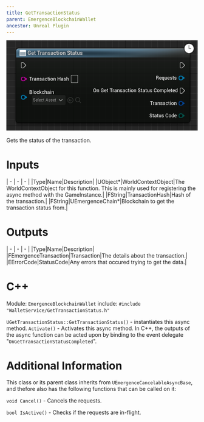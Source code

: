 ```yaml
---
title: GetTransactionStatus
parent: EmergenceBlockchainWallet
ancestor: Unreal Plugin
---
```


![](GetTransactionStatus.PNG)

Gets the status of the transaction.

# Inputs

| - | - | - |
|Type|Name|Description|
|UObject\*|WorldContextObject|The WorldContextObject for this function. This is mainly used for registering the async method with the GameInstance.|
|FString|TransactionHash|Hash of the transaction.|
|FString|UEmergenceChain\*|Blockchain to get the transaction status from.|

# Outputs

| - | - | - |
|Type|Name|Description|
|FEmergenceTransaction|Transaction|The details about the transaction.|
|EErrorCode|StatusCode|Any errors that occured trying to get the data.|

# C++
Module: `EmergenceBlockchainWallet`
include: `#include "WalletService/GetTransactionStatus.h"`

`UGetTransactionStatus::GetTransactionStatus()` - instantiates this async method.
`Activate()` - Activates this async method.
In C++, the outputs of the async function can be acted upon by binding to the event delegate "`OnGetTransactionStatusCompleted`".

# Additional Information

This class or its parent class inherits from `UEmergenceCancelableAsyncBase`, and thefore also has the following functions that can be called on it:

`void Cancel()` - Cancels the requests.

`bool IsActive()` - Checks if the requests are in-flight.